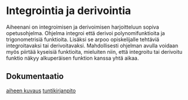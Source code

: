 # Integrointia ja derivointia

Aiheenani on integroimisen ja derivoimisen harjoitteluun sopiva opetusohjelma. Ohjelma integroi että derivoi polynomifunktioita ja trigonometrisiä funktioita. Lisäksi se arpoo opiskelijalle tehtäviä integroitavaksi tai derivoitavaksi. Mahdollisesti ohjelman avulla voidaan myös piirtää kyseisiä funktioita, mieluiten niin, että integroitu tai derivoitu funktio näkyy alkuperäisen funktion kanssa yhtä aikaa.

## Dokumentaatio

[aiheen kuvaus](dokumentaatio/aiheenKuvausJaRakenne.md)
[tuntikirjanpito](dokumentaatio/tuntikirjanpito.md)
